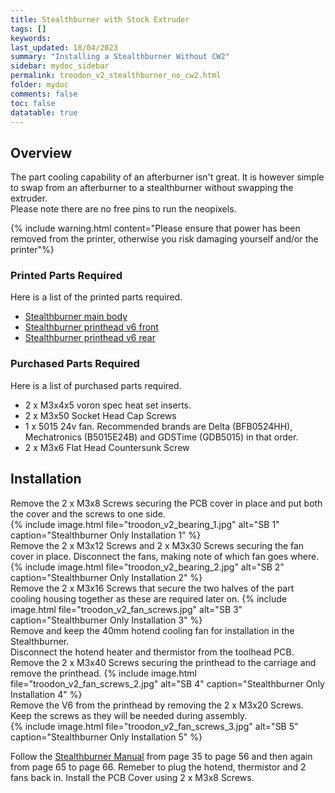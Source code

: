 ```yaml
---
title: Stealthburner with Stock Extruder
tags: []
keywords: 
last_updated: 18/04/2023
summary: "Installing a Stealthburner Without CW2"
sidebar: mydoc_sidebar
permalink: troodon_v2_stealthburner_no_cw2.html
folder: mydoc
comments: false
toc: false
datatable: true
---
```


## Overview

The part cooling capability of an afterburner isn't great. It is however simple to swap from an afterburner to a stealthburner without swapping the extruder.  
Please note there are no free pins to run the neopixels.  

{% include warning.html content="Please ensure that power has been removed from the printer, otherwise you risk damaging yourself and/or the printer"%}    

### Printed Parts Required

Here is a list of the printed parts required.  
* [Stealthburner main body](https://github.com/VoronDesign/Voron-Stealthburner/blob/main/STLs/Stealthburner/%5Ba%5D_stealthburner_main_body.stl)
* [Stealthburner printhead v6 front](https://github.com/VoronDesign/Voron-Stealthburner/blob/main/STLs/Stealthburner/Printheads/revo_six_and_v6/stealthburner_printhead_v6_r6_front.stl)
* [Stealthburner printhead v6 rear](https://github.com/VoronDesign/Voron-Stealthburner/blob/main/STLs/Stealthburner/Printheads/revo_six_and_v6/stealthburner_printhead_v6_r6_rear_cw2.stl)

### Purchased Parts Required

Here is a list of purchased parts required. 
* 2 x M3x4x5 voron spec heat set inserts.  
* 2 x M3x50 Socket Head Cap Screws
* 1 x 5015 24v fan. Recommended brands are Delta (BFB0524HH), Mechatronics (B5015E24B) and GDSTime (GDB5015) in that order.  
* 2 x M3x6 Flat Head Countersunk Screw

## Installation

Remove the 2 x M3x8 Screws securing the PCB cover in place and put both the cover and the screws to one side.  
{% include image.html file="troodon_v2_bearing_1.jpg" alt="SB 1" caption="Stealthburner Only Installation 1" %}  
Remove the 2 x M3x12 Screws and 2 x M3x30 Screws securing the fan cover in place. Disconnect the fans, making note of which fan goes where.  
{% include image.html file="troodon_v2_bearing_2.jpg" alt="SB 2" caption="Stealthburner Only Installation 2" %}  
Remove the 2 x M3x16 Screws that secure the two halves of the part cooling housing together as these are required later on.
{% include image.html file="troodon_v2_fan_screws.jpg" alt="SB 3" caption="Stealthburner Only Installation 3" %}  
Remove and keep the 40mm hotend cooling fan for installation in the Stealthburner.  
Disconnect the hotend heater and thermistor from the toolhead PCB.  
Remove the 2 x M3x40 Screws securing the printhead to the carriage and remove the printhead. 
{% include image.html file="troodon_v2_fan_screws_2.jpg" alt="SB 4" caption="Stealthburner Only Installation 4" %}   
Remove the V6 from the printhead by removing the 2 x M3x20 Screws. Keep the screws as they will be needed during assembly.  
{% include image.html file="troodon_v2_fan_screws_3.jpg" alt="SB 5" caption="Stealthburner Only Installation 5" %}   

Follow the [Stealthburner Manual](https://github.com/VoronDesign/Voron-Stealthburner/blob/main/Manual/Assembly_Manual_SB.pdf) from page 35 to page 56 and then again from page 65 to page 66. Remeber to plug the hotend, thermistor and 2 fans back in.
Install the PCB Cover using 2 x M3x8 Screws.  